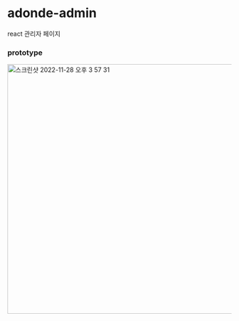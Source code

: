 # adonde-admin

react 
관리자 페이지

### prototype
<img width="561" alt="스크린샷 2022-11-28 오후 3 57 31" src="https://user-images.githubusercontent.com/65282581/204213461-58db23c6-f0f6-486e-a37e-2d63ce0be246.png">
